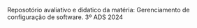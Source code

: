 Reposotório avaliativo e didatico da matéria: Gerenciamento de configuração de software. 3º ADS 2024

